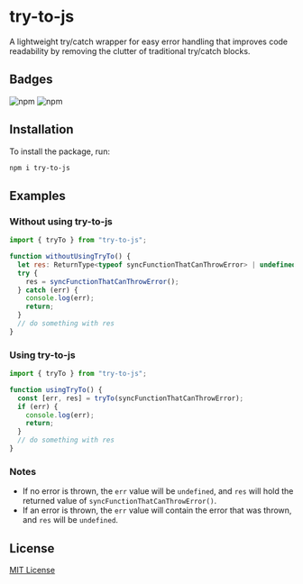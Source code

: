 # try-to-js

A lightweight try/catch wrapper for easy error handling that improves code readability by removing the clutter of traditional try/catch blocks.

## Badges

![npm](https://img.shields.io/npm/v/try-to-js) ![npm](https://img.shields.io/npm/dt/try-to-js)


## Installation

To install the package, run:

```bash
npm i try-to-js
```

## Examples

### Without using try-to-js

```javascript
import { tryTo } from "try-to-js";

function withoutUsingTryTo() {
  let res: ReturnType<typeof syncFunctionThatCanThrowError> | undefined;
  try {
    res = syncFunctionThatCanThrowError();
  } catch (err) {
    console.log(err);
    return;
  }
  // do something with res
}
```

### Using try-to-js

```javascript
import { tryTo } from "try-to-js";

function usingTryTo() {
  const [err, res] = tryTo(syncFunctionThatCanThrowError);
  if (err) {
    console.log(err);
    return;
  }
  // do something with res
}
```

### Notes

- If no error is thrown, the `err` value will be `undefined`, and `res` will hold the returned value of `syncFunctionThatCanThrowError()`.
- If an error is thrown, the `err` value will contain the error that was thrown, and `res` will be `undefined`.

## License

[MIT License](LICENSE)